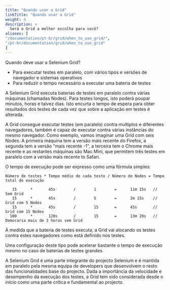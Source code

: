 ```yaml
---
title: "Quando usar a Grid"
linkTitle: "Quando usar a Grid"
weight: 4
description: >
  Será a Grid a melhor escolha para você?
aliases: [
"/documentation/pt-br/grid/when_to_use_grid/",
"/pt-br/documentation/grid/when_to_use_grid"
]
---
```


Quando deve usar a Selenium Grid?

* Para executar testes em paralelo, com vários tipos e versões de navegador e sistemas operativos
* Para reduzir o tempo necessário a executar uma bateria de testes

A Selenium Grid executa baterias de testes em paralelo contra várias máquinas (chamadas Nodes).
Para testes longos, isto poderá poupar minutos, horas e talvez dias.
Isto encurta o tempo de espera para obter resultados dos testes de cada vez que sobre a aplicação 
em testes é alterada.

A Grid consegue executar testes (em paralelo) contra multiplos e diferentes navegadores, também
é capaz de executar contra várias instâncias do mesmo navegador. Como exemplo, vamos imaginar
uma Grid com seis Nodes. A primeira máquina tem a versão mais recente do Firefox, a segunda tem
a versão "mais recente -1", a terceira tem o Chrome mais recente e as restantes máquinas são Mac
Mini, que permitem três testes em paralelo com a versão mais recente to Safari.

O tempo de execução pode ser expresso como uma fórmula simples:

```Número de testes * Tempo médio de cada teste / Número de Nodes = Tempo total de execução```

       15      *       45s        /        1        =      11m 15s   // Sem Grid
       15      *       45s        /        5        =      2m 15s    // Grid com 5 Nodes
       15      *       45s        /        15       =      45s       // Grid com 15 Nodes
      100      *       120s       /        15       =      13m 20s   // Demoraria mais de 3 horas sem Grid

À medida que a bateria de testes executa, a Grid vai alocando os testes contra estes navegadores
como está definido nos testes.

Uma configuração deste tipo pode acelerar bastante o tempo de execução mesmo no caso de baterias de testes grandes.

A Selenium Grid é uma parte integrante do projecto Selenium e é mantida em paralelo pela mesma equipa de developers
que desenvolvem o resto das funcionalidades base do projecto. Dada a importância da velocidade e desempenho da
execução dos testes, a Grid tem sido considerada desde o início como uma parte crítica e fundamental ao projecto.
